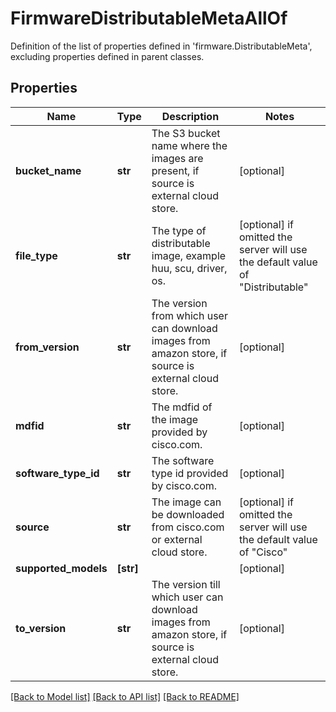 # FirmwareDistributableMetaAllOf

Definition of the list of properties defined in 'firmware.DistributableMeta', excluding properties defined in parent classes.
## Properties
Name | Type | Description | Notes
------------ | ------------- | ------------- | -------------
**bucket_name** | **str** | The S3 bucket name where the images are present, if source is external cloud store. | [optional] 
**file_type** | **str** | The type of distributable image, example huu, scu, driver, os. | [optional]  if omitted the server will use the default value of "Distributable"
**from_version** | **str** | The version from which user can download images from amazon store, if source is external cloud store. | [optional] 
**mdfid** | **str** | The mdfid of the image provided by cisco.com. | [optional] 
**software_type_id** | **str** | The software type id provided by cisco.com. | [optional] 
**source** | **str** | The image can be downloaded from cisco.com or external cloud store. | [optional]  if omitted the server will use the default value of "Cisco"
**supported_models** | **[str]** |  | [optional] 
**to_version** | **str** | The version till which user can download images from amazon store, if source is external cloud store. | [optional] 

[[Back to Model list]](../README.md#documentation-for-models) [[Back to API list]](../README.md#documentation-for-api-endpoints) [[Back to README]](../README.md)


